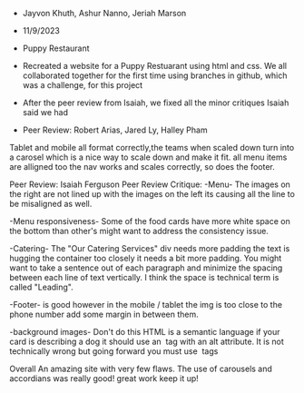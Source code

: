 - Jayvon Khuth, Ashur Nanno, Jeriah Marson

- 11/9/2023

- Puppy Restaurant

- Recreated a website for a Puppy Restuarant using html and css. We all collaborated together for the first time using branches in github, which was a challenge, for this project

- After the peer review from Isaiah, we fixed all the minor critiques Isaiah said we had

- Peer Review:
Robert Arias, Jared Ly, Halley Pham

Tablet and mobile all format correctly,the teams when scaled down turn into a carosel which is a nice way to scale down and make it fit. all menu items are alligned too  the nav works and scales correctly, so does the footer.










Peer Review: Isaiah Ferguson
Peer Review Critique:
-Menu- The images on the right are not lined up with the images on the left its causing all the line to be misaligned as well.

-Menu responsiveness- Some of the food cards have more white space on the bottom than other's might want to address the consistency issue.

-Catering- The "Our Catering Services" div needs more padding the text is hugging the container too closely it needs a bit more padding. You might want to take a sentence out of each paragraph and minimize the spacing between each line of text vertically. I think the space is technical term is called "Leading".

-Footer- is good however in the mobile / tablet the img is too close to the phone number add some margin in between them.

-background images-
Don't do this HTML is a semantic language if your card is describing a dog it should use an <img> tag with an alt attribute.
It is not technically wrong but going forward you must use <img> tags


Overall An amazing site with very few flaws. The use of carousels and accordians was really good!  great work keep it up!

